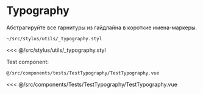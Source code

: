 # Typography

Абстрагируйте все гарнитуры из гайдлайна в короткие имена-маркеры.

<TestTypography />

<code class="nowrap">~/src/stylus/utils/_typography.styl</code>

<<< @/src/stylus/utils/_typography.styl

Test component:

<code class="nowrap hidden--gadgets">@/src/components/tests/TestTypography/TestTypography.vue</code>

<<< @/src/components/Tests/TestTypography/TestTypography.vue
